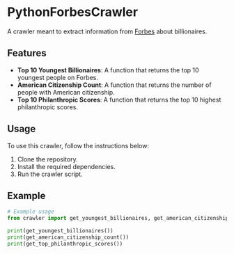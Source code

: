 # PythonForbesCrawler
A crawler meant to extract information from [Forbes](https://www.forbes.com) about billionaires.

## Features

- **Top 10 Youngest Billionaires**: A function that returns the top 10 youngest people on Forbes.
- **American Citizenship Count**: A function that returns the number of people with American citizenship.
- **Top 10 Philanthropic Scores**: A function that returns the top 10 highest philanthropic scores.

## Usage

To use this crawler, follow the instructions below:

1. Clone the repository.
2. Install the required dependencies.
3. Run the crawler script.

## Example

```python
# Example usage
from crawler import get_youngest_billionaires, get_american_citizenship_count, get_top_philanthropic_scores

print(get_youngest_billionaires())
print(get_american_citizenship_count())
print(get_top_philanthropic_scores())
```

